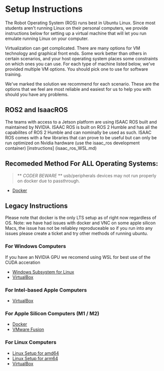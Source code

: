 # Setup Instructions

The Robot Operating System (ROS) runs best in Ubuntu Linux. Since most students aren't running Linux on their personal computers, we provide instructions below for setting up a virtual machine that will let you run emulate running Linux on your computer.

Virtualization can get complicated. There are many options for VM technology and graphical front ends. Some work better than others in certain scenarios, and your host operating system places some constraints on which ones you can use. For each type of machine listed below, we've provided multiple VM options. You should pick one to use for software training.

We've marked the solution we recommend for each scenario. These are the options that we feel are most reliable and easiest for us to help you with should you have any problems.

## ROS2 and IsaacROS
The teams with access to a Jetson platform are using ISAAC ROS built and maintained by NVIDIA. ISAAC ROS is built on ROS 2 Humble and has all the capabilites of ROS 2 Humble and can nominally be used as such. ISAAC ROS comes with a few libraries that can prove to be useful but can only be run optimized on Nvidia hardware (use the isaac_ros development container) [instructions] (isaac_ros_WSL.md)

## Recomeded Method For ALL Operating Systems:
> ** _CODER BEWARE_ ** usb/peripherals devices may not run properly on docker due to passthrough. 
- [Docker](docker.md)


## Legacy Instructions
Please note that docker is the only LTS setup as of right now regardless of OS. Note: we have had issues with docker and VNC on some apple silicon Macs, the issue has not be reliabley reproduceable so if you run into any issues please create a ticket and try other methods of running ubuntu. 

### For Windows Computers
If you have an NVIDIA GPU we recomend using WSL for best use of the CUDA acceration
- [Windows Subsystem for Linux](wsl.md) 
- [VirtualBox](virtualbox.md)

### For Intel-based Apple Computers

- [VirtualBox](virtualbox.md)

### For Apple Silicon Computers (M1 / M2)

- [Docker](docker.md)
- [VMware Fusion](vmware_fusion.md)

### For Linux Computers

- [Linux Setup for amd64](bare_metal_ubuntu_amd64.md)
- [Linux Setup for arm64](bare_metal_ubuntu_arm64.md)
- [VirtualBox](virtualbox.md)
